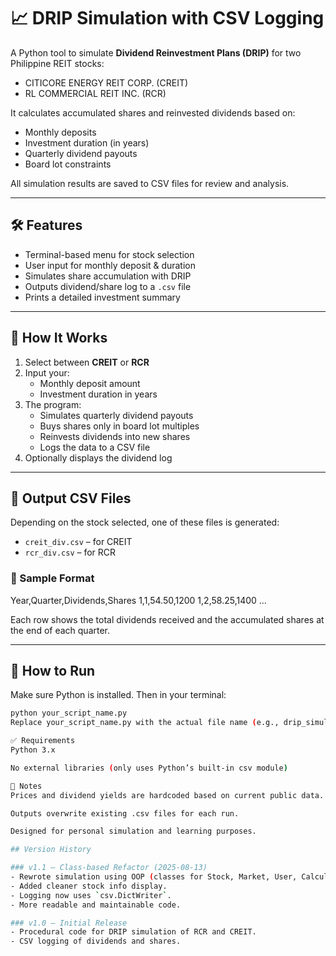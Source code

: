 # 📈 DRIP Simulation with CSV Logging

A Python tool to simulate **Dividend Reinvestment Plans (DRIP)** for two Philippine REIT stocks:

- CITICORE ENERGY REIT CORP. (CREIT)
- RL COMMERCIAL REIT INC. (RCR)

It calculates accumulated shares and reinvested dividends based on:
- Monthly deposits
- Investment duration (in years)
- Quarterly dividend payouts
- Board lot constraints

All simulation results are saved to CSV files for review and analysis.

---

## 🛠️ Features

- Terminal-based menu for stock selection
- User input for monthly deposit & duration
- Simulates share accumulation with DRIP
- Outputs dividend/share log to a `.csv` file
- Prints a detailed investment summary

---

## 🧠 How It Works

1. Select between **CREIT** or **RCR**
2. Input your:
   - Monthly deposit amount
   - Investment duration in years
3. The program:
   - Simulates quarterly dividend payouts
   - Buys shares only in board lot multiples
   - Reinvests dividends into new shares
   - Logs the data to a CSV file
4. Optionally displays the dividend log

---

## 📄 Output CSV Files

Depending on the stock selected, one of these files is generated:

- `creit_div.csv` – for CREIT
- `rcr_div.csv` – for RCR

### 📂 Sample Format

Year,Quarter,Dividends,Shares
1,1,54.50,1200
1,2,58.25,1400
...

Each row shows the total dividends received and the accumulated shares at the end of each quarter.

---

## 🚀 How to Run

Make sure Python is installed. Then in your terminal:

```bash
python your_script_name.py
Replace your_script_name.py with the actual file name (e.g., drip_simulator.py).

✅ Requirements
Python 3.x

No external libraries (only uses Python’s built-in csv module)

📌 Notes
Prices and dividend yields are hardcoded based on current public data.

Outputs overwrite existing .csv files for each run.

Designed for personal simulation and learning purposes.

## Version History

### v1.1 – Class-based Refactor (2025-08-13)
- Rewrote simulation using OOP (classes for Stock, Market, User, Calculation).
- Added cleaner stock info display.
- Logging now uses `csv.DictWriter`.
- More readable and maintainable code.

### v1.0 – Initial Release
- Procedural code for DRIP simulation of RCR and CREIT.
- CSV logging of dividends and shares.

